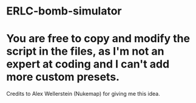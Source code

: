 # ERLC-bomb-simulator
# You are free to copy and modify the script in the files, as I'm not an expert at coding and I can't add more custom presets.
Credits to Alex Wellerstein (Nukemap) for giving me this idea.
